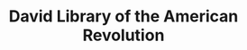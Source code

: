 ---
layout: repo
title: "David Library of the American Revolution"
id: 15094
permalink: repos/15094/
---